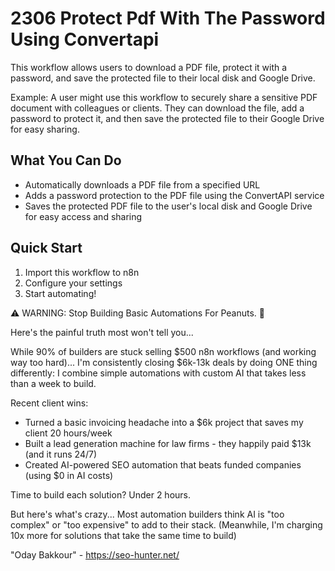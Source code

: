 # 2306 Protect Pdf With The Password Using Convertapi

This workflow allows users to download a PDF file, protect it with a password, and save the protected file to their local disk and Google Drive.

Example: A user might use this workflow to securely share a sensitive PDF document with colleagues or clients. They can download the file, add a password to protect it, and then save the protected file to their Google Drive for easy sharing.

## What You Can Do
- Automatically downloads a PDF file from a specified URL
- Adds a password protection to the PDF file using the ConvertAPI service
- Saves the protected PDF file to the user's local disk and Google Drive for easy access and sharing

## Quick Start
1. Import this workflow to n8n
2. Configure your settings
3. Start automating!

⚠️ WARNING: Stop Building Basic Automations For Peanuts. 🚫

Here's the painful truth most won't tell you...

While 90% of builders are stuck selling $500 n8n workflows (and working way too hard)...
I'm consistently closing $6k-13k deals by doing ONE thing differently:
I combine simple automations with custom AI that takes less than a week to build.

Recent client wins:
* Turned a basic invoicing headache into a $6k project that saves my client 20 hours/week
* Built a lead generation machine for law firms - they happily paid $13k (and it runs 24/7)
* Created AI-powered SEO automation that beats funded companies (using $0 in AI costs)

Time to build each solution? Under 2 hours.

But here's what's crazy...
Most automation builders think AI is "too complex" or "too expensive" to add to their stack.
(Meanwhile, I'm charging 10x more for solutions that take the same time to build)

"Oday Bakkour" - https://seo-hunter.net/
